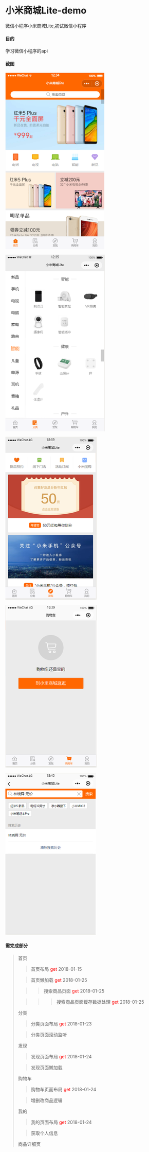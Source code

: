 # 小米商城Lite-demo
微信小程序小米商城Lite,初试微信小程序

#### 目的
学习微信小程序的api

#### 截图

![首页](https://github.com/lxs24sxl/readme_add_pic/raw/master/images/wxproject_mi/index.png)

![分类页面](https://github.com/lxs24sxl/readme_add_pic/raw/master/images/wxproject_mi/category.png)

![发现页面](https://github.com/lxs24sxl/readme_add_pic/raw/master/images/wxproject_mi/discovery.png)

![购物车页面](https://github.com/lxs24sxl/readme_add_pic/raw/master/images/wxproject_mi/cart.png)

![搜索页面](https://github.com/lxs24sxl/readme_add_pic/raw/master/images/wxproject_mi/search.png)


#### 需完成部分

> 首页
> > 首页布局 <font color=red>get</font> 2018-01-15
>
> > 首页懒加载 <font color=red>get</font> 2018-01-25
>
> > > 搜索商品页面 <font color=red>get</font> 2018-01-25
>
> > > > 搜索商品页面缓存数据处理 <font color=red>get</font> 2018-01-25
>
> 分类
> > 分类页面布局 <font color=red>get</font> 2018-01-23
> 
> > 分类页面滚动监听
>
> 发现
> > 发现页面布局 <font color=red>get</font> 2018-01-24
>
> > 发现页面懒加载 
> 
> 购物车
> > 购物车页面布局 <font color=red>get</font> 2018-01-24
>
> > 增删改商品逻辑
> 
> 我的
> > 我的页面布局 <font color=red>get</font> 2018-01-24
> 
> > 获取个人信息
>
> 商品详细页
> 
